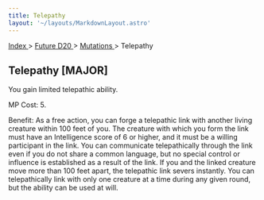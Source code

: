 ```yaml
---
title: Telepathy
layout: '~/layouts/MarkdownLayout.astro'
---
```


[ Index ](/) > [ Future D20 ](/future.d20.srd) > [ Mutations ](/future.d20.srd/mutations) > Telepathy

##  Telepathy [MAJOR]

You gain limited telepathic ability.

MP Cost: 5.

Benefit: As a free action, you can forge a telepathic link with another living
creature within 100 feet of you. The creature with which you form the link
must have an Intelligence score of 6 or higher, and it must be a willing
participant in the link. You can communicate telepathically through the link
even if you do not share a common language, but no special control or
influence is established as a result of the link. If you and the linked
creature move more than 100 feet apart, the telepathic link severs instantly.
You can telepathically link with only one creature at a time during any given
round, but the ability can be used at will.

